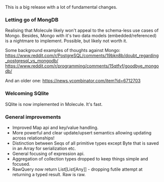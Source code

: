 This is a big release with a lot of fundamental changes.

### Letting go of MongDB

Realising that Molecule likely won't appeal to the schema-less use cases of Mongo. Besides, Mongo with it's two data models (embedded/referenced) is a nightmare to implement. Possible, but likely not worth it.

Some background examples of thoughts against Mongo:
https://www.reddit.com/r/PostgreSQL/comments/19bkn8b/doubt_regarding_postgresql_vs_mongodb/
https://www.reddit.com/r/programming/comments/15qtfvf/goodbye_mongodb/

And an older one:
https://news.ycombinator.com/item?id=6712703


### Welcoming SQlite

SQlite is now implemented in Molecule. It's fast.


### General improvements

- Improved Map api and key/value handling.
- More powerful and clear update/upsert semantics allowing updating across relationships!
- Distinction between Seqs of all primitive types except Byte that is saved in an Array for serialization etc.
- General focusing of expression api.
- Aggregation of collection types dropped to keep things simple and focused.
- RawQuery now return List[List[Any]] - dropping futile attempt at returning a typed result. Raw is raw.